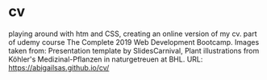 # cv
playing around with htm and CSS, creating an online version of my cv.
part of udemy course The Complete 2019 Web Development Bootcamp. 
Images taken from: Presentation template by SlidesCarnival, Plant illustrations from Köhler's Medizinal-Pflanzen in naturgetreuen at BHL. 
URL: https://abigailsas.github.io/cv/


